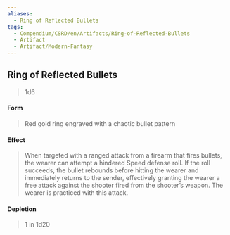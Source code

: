 ```yaml
---
aliases:
  - Ring of Reflected Bullets
tags:
  - Compendium/CSRD/en/Artifacts/Ring-of-Reflected-Bullets
  - Artifact
  - Artifact/Modern-Fantasy
---
```

  
    
## Ring of Reflected Bullets  
  
>1d6   
#### Form  
>Red gold ring engraved with a chaotic bullet pattern   
#### Effect  
> When targeted with a ranged attack from a firearm that fires bullets, the wearer can attempt a hindered Speed defense roll. If the roll succeeds, the bullet rebounds before hitting the wearer and immediately returns to the sender, effectively granting the wearer a free attack against the shooter fired from the shooter’s weapon. The wearer is practiced with this attack.   
  
#### Depletion   
>1 in 1d20
